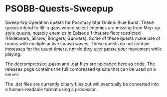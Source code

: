 # PSOBB-Quests-Sweepup
Sweep-Up Operation quests for Phantasy Star Online: Blue Burst. These quests intend to fill in gaps where select enemies are missing from Mop-up style quests, notably enemies in Episode 1 that are floor restricted (Hildebears, Slimes, Bringers, Gunners). Some of these quests make use of rooms with multiple active spawn waves. These quests do not contain increases for the quest timers, nor do they ever pause your movement while playing.

The decrompressed .pasm and .dat files are uploaded here as code. The releases page contains the full compressed quests that can be used on a server.

The .dat files are currently binary files but will eventually be converted into a human-readable format using a processor.
